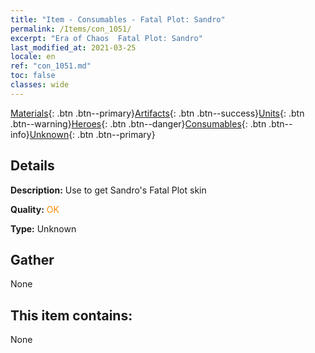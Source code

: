 ```yaml
---
title: "Item - Consumables - Fatal Plot: Sandro"
permalink: /Items/con_1051/
excerpt: "Era of Chaos  Fatal Plot: Sandro"
last_modified_at: 2021-03-25
locale: en
ref: "con_1051.md"
toc: false
classes: wide
---
```

 [Materials](/Items/){: .btn .btn--primary}[Artifacts](/Items/Artifacts/){: .btn .btn--success}[Units](/Items/Units/){: .btn .btn--warning}[Heroes](/Items/Heroes/){: .btn .btn--danger}[Consumables](/Items/Consumables/){: .btn .btn--info}[Unknown](/Items/Unknown/){: .btn .btn--primary}

## Details
 **Description:** Use to get Sandro's Fatal Plot skin

 **Quality:** <span style="color: #FF8C00">OK</span>

 **Type:** Unknown

## Gather

  None

## This item contains:

  None


